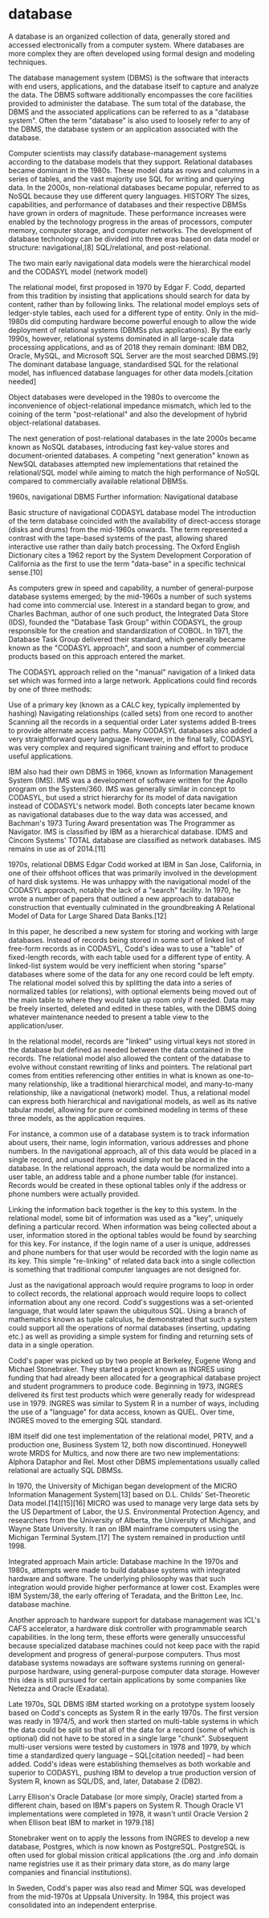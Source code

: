 # database
A database is an organized collection of data, generally stored and accessed electronically from a computer system. Where databases are more complex they are often developed using formal design and modeling techniques.

The database management system (DBMS) is the software that interacts with end users, applications, and the database itself to capture and analyze the data. The DBMS software additionally encompasses the core facilities provided to administer the database. The sum total of the database, the DBMS and the associated applications can be referred to as a "database system". Often the term "database" is also used to loosely refer to any of the DBMS, the database system or an application associated with the database.

Computer scientists may classify database-management systems according to the database models that they support. Relational databases became dominant in the 1980s. These model data as rows and columns in a series of tables, and the vast majority use SQL for writing and querying data. In the 2000s, non-relational databases became popular, referred to as NoSQL because they use different query languages.
HISTORY
The sizes, capabilities, and performance of databases and their respective DBMSs have grown in orders of magnitude. These performance increases were enabled by the technology progress in the areas of processors, computer memory, computer storage, and computer networks. The development of database technology can be divided into three eras based on data model or structure: navigational,[8] SQL/relational, and post-relational.

The two main early navigational data models were the hierarchical model and the CODASYL model (network model)

The relational model, first proposed in 1970 by Edgar F. Codd, departed from this tradition by insisting that applications should search for data by content, rather than by following links. The relational model employs sets of ledger-style tables, each used for a different type of entity. Only in the mid-1980s did computing hardware become powerful enough to allow the wide deployment of relational systems (DBMSs plus applications). By the early 1990s, however, relational systems dominated in all large-scale data processing applications, and as of 2018 they remain dominant: IBM DB2, Oracle, MySQL, and Microsoft SQL Server are the most searched DBMS.[9] The dominant database language, standardised SQL for the relational model, has influenced database languages for other data models.[citation needed]

Object databases were developed in the 1980s to overcome the inconvenience of object-relational impedance mismatch, which led to the coining of the term "post-relational" and also the development of hybrid object-relational databases.

The next generation of post-relational databases in the late 2000s became known as NoSQL databases, introducing fast key-value stores and document-oriented databases. A competing "next generation" known as NewSQL databases attempted new implementations that retained the relational/SQL model while aiming to match the high performance of NoSQL compared to commercially available relational DBMSs.

1960s, navigational DBMS
Further information: Navigational database

Basic structure of navigational CODASYL database model
The introduction of the term database coincided with the availability of direct-access storage (disks and drums) from the mid-1960s onwards. The term represented a contrast with the tape-based systems of the past, allowing shared interactive use rather than daily batch processing. The Oxford English Dictionary cites a 1962 report by the System Development Corporation of California as the first to use the term "data-base" in a specific technical sense.[10]

As computers grew in speed and capability, a number of general-purpose database systems emerged; by the mid-1960s a number of such systems had come into commercial use. Interest in a standard began to grow, and Charles Bachman, author of one such product, the Integrated Data Store (IDS), founded the "Database Task Group" within CODASYL, the group responsible for the creation and standardization of COBOL. In 1971, the Database Task Group delivered their standard, which generally became known as the "CODASYL approach", and soon a number of commercial products based on this approach entered the market.

The CODASYL approach relied on the "manual" navigation of a linked data set which was formed into a large network. Applications could find records by one of three methods:

Use of a primary key (known as a CALC key, typically implemented by hashing)
Navigating relationships (called sets) from one record to another
Scanning all the records in a sequential order
Later systems added B-trees to provide alternate access paths. Many CODASYL databases also added a very straightforward query language. However, in the final tally, CODASYL was very complex and required significant training and effort to produce useful applications.

IBM also had their own DBMS in 1966, known as Information Management System (IMS). IMS was a development of software written for the Apollo program on the System/360. IMS was generally similar in concept to CODASYL, but used a strict hierarchy for its model of data navigation instead of CODASYL's network model. Both concepts later became known as navigational databases due to the way data was accessed, and Bachman's 1973 Turing Award presentation was The Programmer as Navigator. IMS is classified by IBM as a hierarchical database. IDMS and Cincom Systems' TOTAL database are classified as network databases. IMS remains in use as of 2014.[11]

1970s, relational DBMS
Edgar Codd worked at IBM in San Jose, California, in one of their offshoot offices that was primarily involved in the development of hard disk systems. He was unhappy with the navigational model of the CODASYL approach, notably the lack of a "search" facility. In 1970, he wrote a number of papers that outlined a new approach to database construction that eventually culminated in the groundbreaking A Relational Model of Data for Large Shared Data Banks.[12]

In this paper, he described a new system for storing and working with large databases. Instead of records being stored in some sort of linked list of free-form records as in CODASYL, Codd's idea was to use a "table" of fixed-length records, with each table used for a different type of entity. A linked-list system would be very inefficient when storing "sparse" databases where some of the data for any one record could be left empty. The relational model solved this by splitting the data into a series of normalized tables (or relations), with optional elements being moved out of the main table to where they would take up room only if needed. Data may be freely inserted, deleted and edited in these tables, with the DBMS doing whatever maintenance needed to present a table view to the application/user.


In the relational model, records are "linked" using virtual keys not stored in the database but defined as needed between the data contained in the records.
The relational model also allowed the content of the database to evolve without constant rewriting of links and pointers. The relational part comes from entities referencing other entities in what is known as one-to-many relationship, like a traditional hierarchical model, and many-to-many relationship, like a navigational (network) model. Thus, a relational model can express both hierarchical and navigational models, as well as its native tabular model, allowing for pure or combined modeling in terms of these three models, as the application requires.

For instance, a common use of a database system is to track information about users, their name, login information, various addresses and phone numbers. In the navigational approach, all of this data would be placed in a single record, and unused items would simply not be placed in the database. In the relational approach, the data would be normalized into a user table, an address table and a phone number table (for instance). Records would be created in these optional tables only if the address or phone numbers were actually provided.

Linking the information back together is the key to this system. In the relational model, some bit of information was used as a "key", uniquely defining a particular record. When information was being collected about a user, information stored in the optional tables would be found by searching for this key. For instance, if the login name of a user is unique, addresses and phone numbers for that user would be recorded with the login name as its key. This simple "re-linking" of related data back into a single collection is something that traditional computer languages are not designed for.

Just as the navigational approach would require programs to loop in order to collect records, the relational approach would require loops to collect information about any one record. Codd's suggestions was a set-oriented language, that would later spawn the ubiquitous SQL. Using a branch of mathematics known as tuple calculus, he demonstrated that such a system could support all the operations of normal databases (inserting, updating etc.) as well as providing a simple system for finding and returning sets of data in a single operation.

Codd's paper was picked up by two people at Berkeley, Eugene Wong and Michael Stonebraker. They started a project known as INGRES using funding that had already been allocated for a geographical database project and student programmers to produce code. Beginning in 1973, INGRES delivered its first test products which were generally ready for widespread use in 1979. INGRES was similar to System R in a number of ways, including the use of a "language" for data access, known as QUEL. Over time, INGRES moved to the emerging SQL standard.

IBM itself did one test implementation of the relational model, PRTV, and a production one, Business System 12, both now discontinued. Honeywell wrote MRDS for Multics, and now there are two new implementations: Alphora Dataphor and Rel. Most other DBMS implementations usually called relational are actually SQL DBMSs.

In 1970, the University of Michigan began development of the MICRO Information Management System[13] based on D.L. Childs' Set-Theoretic Data model.[14][15][16] MICRO was used to manage very large data sets by the US Department of Labor, the U.S. Environmental Protection Agency, and researchers from the University of Alberta, the University of Michigan, and Wayne State University. It ran on IBM mainframe computers using the Michigan Terminal System.[17] The system remained in production until 1998.

Integrated approach
Main article: Database machine
In the 1970s and 1980s, attempts were made to build database systems with integrated hardware and software. The underlying philosophy was that such integration would provide higher performance at lower cost. Examples were IBM System/38, the early offering of Teradata, and the Britton Lee, Inc. database machine.

Another approach to hardware support for database management was ICL's CAFS accelerator, a hardware disk controller with programmable search capabilities. In the long term, these efforts were generally unsuccessful because specialized database machines could not keep pace with the rapid development and progress of general-purpose computers. Thus most database systems nowadays are software systems running on general-purpose hardware, using general-purpose computer data storage. However this idea is still pursued for certain applications by some companies like Netezza and Oracle (Exadata).

Late 1970s, SQL DBMS
IBM started working on a prototype system loosely based on Codd's concepts as System R in the early 1970s. The first version was ready in 1974/5, and work then started on multi-table systems in which the data could be split so that all of the data for a record (some of which is optional) did not have to be stored in a single large "chunk". Subsequent multi-user versions were tested by customers in 1978 and 1979, by which time a standardized query language – SQL[citation needed] – had been added. Codd's ideas were establishing themselves as both workable and superior to CODASYL, pushing IBM to develop a true production version of System R, known as SQL/DS, and, later, Database 2 (DB2).

Larry Ellison's Oracle Database (or more simply, Oracle) started from a different chain, based on IBM's papers on System R. Though Oracle V1 implementations were completed in 1978, it wasn't until Oracle Version 2 when Ellison beat IBM to market in 1979.[18]

Stonebraker went on to apply the lessons from INGRES to develop a new database, Postgres, which is now known as PostgreSQL. PostgreSQL is often used for global mission critical applications (the .org and .info domain name registries use it as their primary data store, as do many large companies and financial institutions).

In Sweden, Codd's paper was also read and Mimer SQL was developed from the mid-1970s at Uppsala University. In 1984, this project was consolidated into an independent enterprise.

